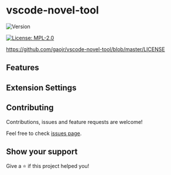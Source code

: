 # vscode-novel-tool

![Version](https://img.shields.io/badge/version-0.0.1-orange.svg?cacheSeconds=3600)

[![License: MPL-2.0](https://img.shields.io/github/license/gaojr/vscode-novel-tool?cacheSeconds=3600)](https://github.com/gaojr/vscode-novel-tool/blob/master/LICENSE)

https://github.com/gaojr/vscode-novel-tool/blob/master/LICENSE

## Features

## Extension Settings

## Contributing

Contributions, issues and feature requests are welcome!

Feel free to check [issues page](https://github.com/gaojr/vscode-novel-tool/issues/new).

## Show your support

Give a ⭐️ if this project helped you!
